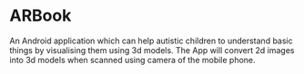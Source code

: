 # ARBook
An Android application which can help autistic children to understand basic things by visualising them using 3d models. The App will convert 2d images into 3d models when scanned using camera of the mobile phone.
